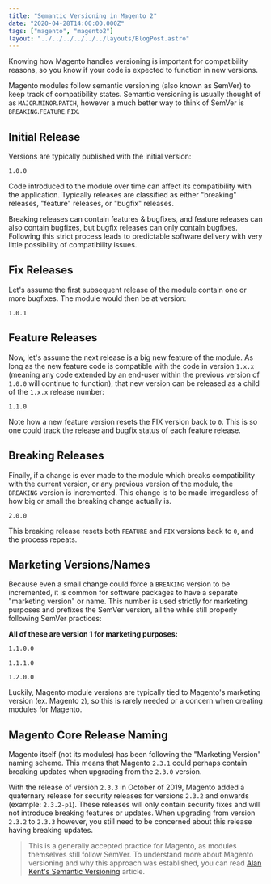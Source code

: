 ```yaml
---
title: "Semantic Versioning in Magento 2"
date: "2020-04-28T14:00:00.000Z"
tags: ["magento", "magento2"]
layout: "../../../../../../layouts/BlogPost.astro"
---
```


Knowing how Magento handles versioning is important for compatibility reasons, so you know if your code is expected to function in new versions.

Magento modules follow semantic versioning (also known as SemVer) to keep track of compatibility states. Semantic versioning is usually thought of as `MAJOR`.`MINOR`.`PATCH`, however a much better way to think of SemVer is `BREAKING`.`FEATURE`.`FIX`.

## Initial Release

Versions are typically published with the initial version:

`1.0.0`

Code introduced to the module over time can affect its compatibility with the application. Typically releases are classified as either "breaking" releases, "feature" releases, or "bugfix" releases.

Breaking releases can contain features & bugfixes, and feature releases can also contain bugfixes, but bugfix releases can only contain bugfixes. Following this strict process leads to predictable software delivery with very little possibility of compatibility issues.

## Fix Releases

Let's assume the first subsequent release of the module contain one or more bugfixes. The module would then be at version:

`1.0.1`

## Feature Releases

Now, let's assume the next release is a big new feature of the module. As long as the new feature code is compatible with the code in version `1.x.x` (meaning any code extended by an end-user within the previous version of `1.0.0` will continue to function), that new version can be released as a child of the `1.x.x` release number:

`1.1.0`

Note how a new feature version resets the FIX version back to `0`. This is so one could track the release and bugfix status of each feature release.

## Breaking Releases

Finally, if a change is ever made to the module which breaks compatibility with the current version, or any previous version of the module, the `BREAKING` version is incremented. This change is to be made irregardless of how big or small the breaking change actually is.

`2.0.0`

This breaking release resets both `FEATURE` and `FIX` versions back to `0`, and the process repeats.

## Marketing Versions/Names

Because even a small change could force a `BREAKING` version to be incremented, it is common for software packages to have a separate "marketing version" or name. This number is used strictly for marketing purposes and prefixes the SemVer version, all the while still properly following SemVer practices:

**All of these are version 1 for marketing purposes:**

`1.1.0.0`

`1.1.1.0`

`1.2.0.0`

Luckily, Magento module versions are typically tied to Magento's marketing version (ex. Magento `2`), so this is rarely needed or a concern when creating modules for Magento.

## Magento Core Release Naming

Magento itself (not its modules) has been following the "Marketing Version" naming scheme. This means that Magento `2.3.1` could perhaps contain breaking updates when upgrading from the `2.3.0` version.

With the release of version `2.3.3` in October of 2019, Magento added a quaternary release for security releases for versions `2.3.2` and onwards (example: `2.3.2-p1`). These releases will only contain security fixes and will not introduce breaking features or updates. When upgrading from version `2.3.2` to `2.3.3` however, you still need to be concerned about this release having breaking updates.

> This is a generally accepted practice for Magento, as modules themselves still follow SemVer. To understand more about Magento versioning and why this approach was established, you can read [Alan Kent's Semantic Versioning](https://alankent.me/2016/09/20/semantic-versioning-and-patch-2-1-2/) article.​
​
